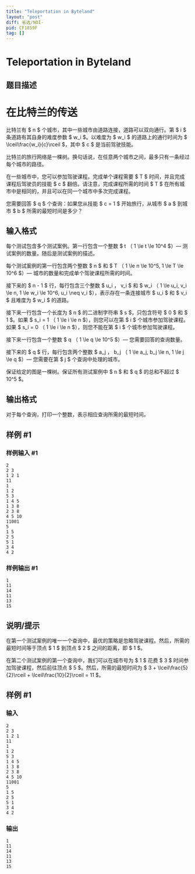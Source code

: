 ```yaml
---
title: "Teleportation in Byteland"
layout: "post"
diff: 省选/NOI-
pid: CF1859F
tag: []
---
```


# Teleportation in Byteland

## 题目描述

# 在比特兰的传送


比特兰有 $ n $ 个城市，其中一些城市由道路连接，道路可以双向通行。第 $ i $ 条道路有其自身的难度参数 $ w_i $。以难度为 $ w_i $ 的道路上的通行时间为 $ \lceil\frac{w_i}{c}\rceil $，其中 $ c $ 是当前驾驶技能。

比特兰的旅行网络是一棵树。换句话说，在任意两个城市之间，最多只有一条经过每个城市的路径。

在一些城市中，您可以参加驾驶课程。完成单个课程需要 $ T $ 时间，并且完成课程后驾驶员的技能 $ c $ 翻倍。请注意，完成课程所需的时间 $ T $ 在所有城市中是相同的，并且可以在同一个城市中多次完成课程。

您需要回答 $ q $ 个查询：如果您从技能 $ c = 1 $ 开始旅行，从城市 $ a $ 到城市 $ b $ 所需的最短时间是多少？

## 输入格式

每个测试包含多个测试案例。第一行包含一个整数 $ t $（$ 1 \le t \le 10^4 $）— 测试案例的数量。随后是测试案例的描述。

每个测试案例的第一行包含两个整数 $ n $ 和 $ T $（$ 1 \le n \le 10^5, 1 \le T \le 10^6 $）— 城市的数量和完成单个驾驶课程所需的时间。

接下来的 $ n - 1 $ 行，每行包含三个整数 $ u_i $，$ v_i $ 和 $ w_i $（$ 1 \le u_i, v_i \le n, 1 \le w_i \le 10^6, u_i \neq v_i $），表示存在一条连接城市 $ u_i $ 和 $ v_i $ 且难度为 $ w_i $ 的道路。

接下来一行包含一个长度为 $ n $ 的二进制字符串 $ s $，只包含符号 $ 0 $ 和 $ 1 $。如果 $ s_i = 1 $（$ 1 \le i \le n $），则您可以在第 $ i $ 个城市参加驾驶课程。如果 $ s_i = 0 $（$ 1 \le i \le n $），则您不能在第 $ i $ 个城市参加驾驶课程。

接下来一行包含一个整数 $ q $（$ 1 \le q \le 10^5 $）— 您需要回答的查询数量。

接下来的 $ q $ 行，每行包含两个整数 $ a_j $，$ b_j $（$ 1 \le a_j, b_j \le n, 1 \le j \le q $）— 您需要在第 $ j $ 个查询中处理的城市。

保证给定的图是一棵树。保证所有测试案例中 $ n $ 和 $ q $ 的总和不超过 $ 10^5 $。

## 输出格式

对于每个查询，打印一个整数，表示相应查询所需的最短时间。

## 样例 #1

### 样例输入 #1

```
2
2 3
1 2 1
11
1
1 2
5 3
1 4 5
1 3 8
2 3 8
4 5 10
11001
5
1 5
2 5
5 1
3 4
4 2
```

### 样例输出 #1

```
1
11
14
11
13
15
```

## 说明/提示

在第一个测试案例的唯一一个查询中，最优的策略是忽略驾驶课程。然后，所需的最短时间等于顶点 $ 1 $ 到顶点 $ 2 $ 之间的距离，即 $ 1 $。

在第二个测试案例的第一个查询中，我们可以在城市号为 $ 1 $ 花费 $ 3 $ 时间参加驾驶课程，然后前往顶点 $ 5 $。然后，所需的最短时间为 $ 3 + \lceil\frac{5}{2}\rceil + \lceil\frac{10}{2}\rceil = 11 $。

## 样例 #1

### 输入

```
2
2 3
1 2 1
11
1
1 2
5 3
1 4 5
1 3 8
2 3 8
4 5 10
11001
5
1 5
2 5
5 1
3 4
4 2
```

### 输出

```
1
11
14
11
13
15
```

